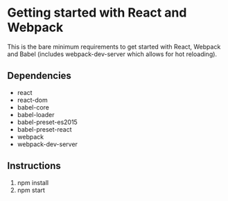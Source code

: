 # Getting started with React and Webpack

This is the bare minimum requirements to get started with React, Webpack and Babel (includes webpack-dev-server which allows for hot reloading). 

## Dependencies
- react
- react-dom
- babel-core
- babel-loader
- babel-preset-es2015
- babel-preset-react
- webpack
- webpack-dev-server

## Instructions
1. npm install
2. npm start
